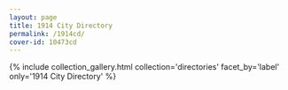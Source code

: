 ```yaml
---
layout: page
title: 1914 City Directory
permalink: /1914cd/
cover-id: 10473cd
---
```


{% include collection_gallery.html collection='directories' facet_by='label' only='1914 City Directory' %}
